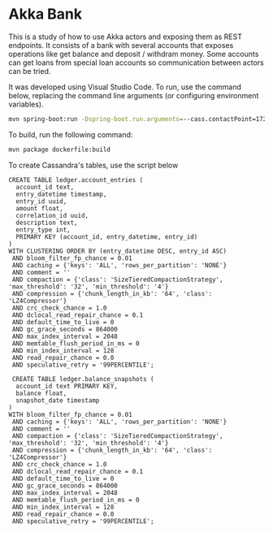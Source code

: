 # Akka Bank

This is a study of how to use Akka actors and exposing them as REST endpoints. It consists of a bank with several accounts that exposes operations like get balance and deposit / withdram money. Some accounts can get loans from special loan accounts so communication between actors can be tried.

It was developed using Visual Studio Code. To run, use the command below, replacing the command line arguments (or configuring environment variables).
```bash
mvn spring-boot:run -Dspring-boot.run.arguments=--cass.contactPoint=172.17.0.3,--cass.keyspace=ledger,--cass.username=xxx,--cass.password=xxx
```

To build, run the following command:
```bash
mvn package dockerfile:build
```

To create Cassandra's tables, use the script below
```cql
CREATE TABLE ledger.account_entries (
  account_id text,
  entry_datetime timestamp,
  entry_id uuid,
  amount float,
  correlation_id uuid,
  description text,
  entry_type int,
  PRIMARY KEY (account_id, entry_datetime, entry_id)
)
WITH CLUSTERING ORDER BY (entry_datetime DESC, entry_id ASC)
 AND bloom_filter_fp_chance = 0.01
 AND caching = {'keys': 'ALL', 'rows_per_partition': 'NONE'}
 AND comment = ''
 AND compaction = {'class': 'SizeTieredCompactionStrategy', 'max_threshold': '32', 'min_threshold': '4'}
 AND compression = {'chunk_length_in_kb': '64', 'class': 'LZ4Compressor'}
 AND crc_check_chance = 1.0
 AND dclocal_read_repair_chance = 0.1
 AND default_time_to_live = 0
 AND gc_grace_seconds = 864000
 AND max_index_interval = 2048
 AND memtable_flush_period_in_ms = 0
 AND min_index_interval = 128
 AND read_repair_chance = 0.0
 AND speculative_retry = '99PERCENTILE';

 CREATE TABLE ledger.balance_snapshots (
  account_id text PRIMARY KEY,
  balance float,
  snapshot_date timestamp
)
WITH bloom_filter_fp_chance = 0.01
 AND caching = {'keys': 'ALL', 'rows_per_partition': 'NONE'}
 AND comment = ''
 AND compaction = {'class': 'SizeTieredCompactionStrategy', 'max_threshold': '32', 'min_threshold': '4'}
 AND compression = {'chunk_length_in_kb': '64', 'class': 'LZ4Compressor'}
 AND crc_check_chance = 1.0
 AND dclocal_read_repair_chance = 0.1
 AND default_time_to_live = 0
 AND gc_grace_seconds = 864000
 AND max_index_interval = 2048
 AND memtable_flush_period_in_ms = 0
 AND min_index_interval = 128
 AND read_repair_chance = 0.0
 AND speculative_retry = '99PERCENTILE';
```